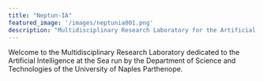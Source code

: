 ```yaml
---
title: "Neptun-IA"
featured_image: '/images/neptunia001.png'
description: "Multidisciplinary Research Laboratory for the Artificial Intelligence at the Sea."
---
```

Welcome to the Multidisciplinary Research Laboratory dedicated to the Artificial Intelligence at the Sea run by the Department of Science and Technologies of the University of Naples Parthenope.

